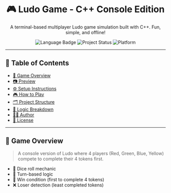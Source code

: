 <h1 align="center">🎮 Ludo Game - C++ Console Edition</h1>

<p align="center">
  A terminal-based multiplayer Ludo game simulation built with C++. Fun, simple, and offline!
</p>

<p align="center">
  <img src="https://img.shields.io/badge/Language-C++-blue.svg" alt="Language Badge">
  <img src="https://img.shields.io/badge/Status-Completed-brightgreen.svg" alt="Project Status">
  <img src="https://img.shields.io/badge/Platform-Terminal-lightgrey.svg" alt="Platform">
</p>

---

## 📜 Table of Contents
- [🎯 Game Overview](#-game-overview)
- [📷 Preview](#-preview)
- [⚙️ Setup Instructions](#️-setup-instructions)
- [🎮 How to Play](#-how-to-play)
- [🗂 Project Structure](#-project-structure)
- [🧠 Logic Breakdown](#-logic-breakdown)
- [👨‍💻 Author](#-author)
- [📄 License](#-license)

---

## 🎯 Game Overview

> A console version of Ludo where 4 players (Red, Green, Blue, Yellow) compete to complete their 4 tokens first.

- 🎲 Dice roll mechanic
- 🔁 Turn-based logic
- 🚩 Win condition (first to complete 4 tokens)
- ❌ Loser detection (least completed tokens)
